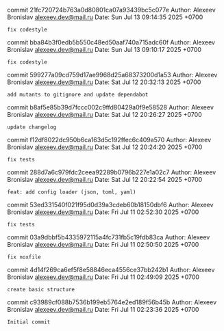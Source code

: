 commit 21fc720724b763a0d80801ca07a93439bc5c077e
Author: Alexeev Bronislav <alexeev.dev@mail.ru>
Date:   Sun Jul 13 09:14:35 2025 +0700

    fix codestyle

commit bba84b3f0edb5b550c48ed50aaf740a715adc60f
Author: Alexeev Bronislav <alexeev.dev@mail.ru>
Date:   Sun Jul 13 09:10:17 2025 +0700

    fix codestyle

commit 599277a09cd759d17ae9968d25a68373200d1a53
Author: Alexeev Bronislav <alexeev.dev@mail.ru>
Date:   Sat Jul 12 20:32:13 2025 +0700

    add mutants to gitignore and update dependabot

commit b8af5e85b39d7fccc002c9ffd80429a0f9e58528
Author: Alexeev Bronislav <alexeev.dev@mail.ru>
Date:   Sat Jul 12 20:26:27 2025 +0700

    update changelog

commit f12df8022dc950b6ca163d5c192ffec6c409a570
Author: Alexeev Bronislav <alexeev.dev@mail.ru>
Date:   Sat Jul 12 20:24:20 2025 +0700

    fix tests

commit 288d7a6c979fdc2ceea92289b0796b227e1a02c7
Author: Alexeev Bronislav <alexeev.dev@mail.ru>
Date:   Sat Jul 12 20:22:54 2025 +0700

    feat: add config loader (json, toml, yaml)

commit 53ed331540f021f95d0d39a3cdeb60b18150dbf6
Author: Alexeev Bronislav <alexeev.dev@mail.ru>
Date:   Fri Jul 11 02:52:30 2025 +0700

    fix tests

commit 03a9dbbf5b4335972115a4fc731fb5c19fdb83ca
Author: Alexeev Bronislav <alexeev.dev@mail.ru>
Date:   Fri Jul 11 02:50:50 2025 +0700

    fix noxfile

commit 4d14f269ca6ef5f8e58846eca4556ce37bb242b1
Author: Alexeev Bronislav <alexeev.dev@mail.ru>
Date:   Fri Jul 11 02:49:09 2025 +0700

    create basic structure

commit c93989cf088b7536b199eb5764e2ed189f56b45b
Author: Alexeev Bronislav <alexeev.dev@mail.ru>
Date:   Fri Jul 11 02:23:36 2025 +0700

    Initial commit
